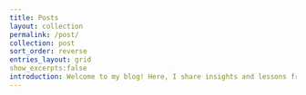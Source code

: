 ```yaml
---
title: Posts
layout: collection
permalink: /post/
collection: post
sort_order: reverse
entries_layout: grid
show_excerpts:false
introduction: Welcome to my blog! Here, I share insights and lessons from my career journey. I wanted to create a journal to collect and solidify what I've learned and hopefully spark interest in these topics for others.
---
```

